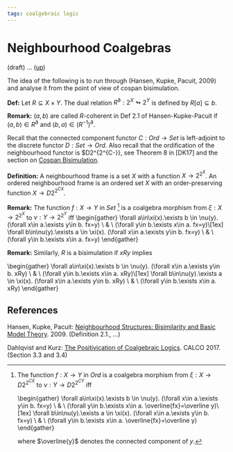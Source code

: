 ```yaml
---
tags: coalgebraic logic
---
```

# Neighbourhood Coalgebras

(draft) ... ([up](https://hackmd.io/@alexhkurz/ryrkkYZZc))
<!--![](https://i.imgur.com/1FLZ0fs.png =80x80)-->

The idea of the following is to run through (Hansen, Kupke, Pacuit, 2009) and analyse it from the point of view of cospan bisimulation.

**Def:** Let $R\subseteq X\times Y$. The dual relation $R^\partial:2^X\looparrowright 2^Y$ is defined by $R[a]\subseteq b$.

**Remark:** $(a,b)$ are called $R$-coherent in Def 2.1 of Hansen-Kupke-Pacuit if $(a,b)\in R^\partial$ and $(b,a)\in (R^{-1})^\partial$.

Recall that the connected component functor $C:Ord\to Set$ is left-adjoint to the discrete functor $D:Set\to Ord$. Also recall that the ordification of the neighbourhood functor is $D2^{2^{C-}}, see Theorem 8 in [DK17] and the section on [Cospan Bisimulation](https://hackmd.io/6Ehr9bIQQgSZKeeasdSKoQ#Neighbourhood-Coalgebras).

**Definition:** A neighbourhood frame is a set $X$ with a function $X\to 2^{2^X}$. An ordered neighbourhood frame is an ordered set $X$ with an order-preserving function $X\to D2^{2^{CX}}$.

**Remark:** The function $f:X\to Y$ in $Set$ [^ordmorph] is a coalgebra morphism from $\xi:X\to 2^{2^X}$ to $\nu:Y\to 2^{2^Y}$ iff
\begin{gather}
\forall a\in\xi(x).\exists b \in \nu(y). (\forall x\in a.\exists y\in b. fx=y) \ \& \ (\forall y\in b.\exists x\in a. fx=y)\\[1ex]
\forall b\in\nu(y).\exists a \in \xi(x). (\forall x\in a.\exists y\in b. fx=y) \ \& \ (\forall y\in b.\exists x\in a. fx=y)
\end{gather}


**Remark:** Similarly, $R$ is a bisimulation if $xRy$ implies

\begin{gather}
\forall a\in\xi(x).\exists b \in \nu(y). (\forall x\in a.\exists y\in b. xRy) \ \& \ (\forall y\in b.\exists x\in a. xRy)\\[1ex]
\forall b\in\nu(y).\exists a \in \xi(x). (\forall x\in a.\exists y\in b. xRy) \ \& \ (\forall y\in b.\exists x\in a. xRy)
\end{gather}


## References

Hansen, Kupke, Pacuit: [Neighbourhood Structures: Bisimilarity and Basic Model Theory](https://arxiv.org/pdf/0901.4430). 2009. (Definition 2.1., ...)

Dahlqvist and Kurz: [The Positivication of Coalgebraic Logics](http://drops.dagstuhl.de/opus/volltexte/2017/8042/pdf/LIPIcs-CALCO-2017-9.pdf). CALCO 2017. (Section 3.3 and 3.4)

[^ordmorph]: The function $f:X\to Y$ in $Ord$ is a coalgebra morphism from $\xi:X\to D2^{2^{CX}}$ to $\nu:Y\to D2^{2^{CY}}$ iff

    \begin{gather}
\forall a\in\xi(x).\exists b \in \nu(y). (\forall x\in a.\exists y\in b. fx=y) \ \& \ (\forall y\in b.\exists x\in a. \overline{fx}=\overline y)\\[1ex]
\forall b\in\nu(y).\exists a \in \xi(x). (\forall x\in a.\exists y\in b. fx=y) \ \& \ (\forall y\in b.\exists x\in a. \overline{fx}=\overline y)
\end{gather}

    where $\overline{y}$ denotes the connected component of  $y$.
